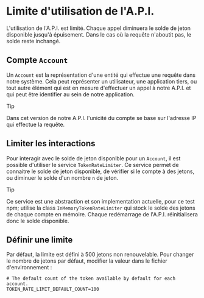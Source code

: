 # Limite d'utilisation de l'A.P.I.

L'utilisation de l'A.P.I. est limité. Chaque appel diminuera le solde de jeton disponible jusqu'à épuisement.
Dans le cas où la requête n'aboutit pas, le solde reste inchangé.

## Compte `Account`

Un `Account` est la représentation d'une entité qui effectue une requête dans notre système. Cela peut représenter un
utilisateur,
une application tiers, ou tout autre élément qui est en mesure d'effectuer un appel à notre A.P.I. et qui peut être
identifier au sein de notre application.

> [!TIP]
> Dans cet version de notre A.P.I. l'unicité du compte se base sur l'adresse IP qui effectue la requête.

## Limiter les interactions

Pour interagir avec le solde de jeton disponible pour un `Account`, il est possible d'utiliser le
service `TokenRateLimiter`.
Ce service permet de connaitre le solde de jeton disponible, de vérifier si le compte à des jetons, ou diminuer le solde
d'un nombre `n` de jeton.

> [!TIP]
> Ce service est une abstraction et son implementation actuelle, pour ce test npm; utilise la
> class `InMemoryTokenRateLimiter` qui stock
> le solde des jetons de chaque compte en mémoire. Chaque redémarrage de l'A.P.I. réinitialisera donc le solde
> disponible.

## Définir une limite

Par défaut, la limite est défini à 500 jetons non renouvelable.
Pour changer le nombre de jetons par défaut, modifier la valeur dans le fichier d'environnement :

```dotenv
# The default count of the token available by default for each account.
TOKEN_RATE_LIMIT_DEFAULT_COUNT=100
```